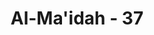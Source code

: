 ---
title: "Al-Ma'idah - 37"
no: 37
arabic_no: ٣٧
ayah: يُرِيْدُوْنَ اَنْ يَّخْرُجُوْا مِنَ النَّارِ وَمَا هُمْ بِخَارِجِيْنَ مِنْهَا ۖوَلَهُمْ عَذَابٌ مُّقِيمٌ
translation: "Mereka ingin keluar dari neraka, tetapi tidak akan dapat keluar dari sana. Dan mereka mendapat azab yang kekal."
tafsir: "Setelah mereka dimasukkan ke dalam neraka dan tidak tertahankan siksa yang dideritanya maka mereka ingin keluar, tetapi tidak ada jalan bagi mereka. Keadaan mereka sama halnya seperti yang disebutkan di dalam firman Allah:\n\n\"Setiap kali mereka hendak keluar daripadanya, mereka dikembalikan (lagi) ke dalamnya.\" (as-Sajdah/32:20).\n\nMereka akan merasakan sepanjang masa siksa yang kekal abadi yang tidak berkesudahan."
---